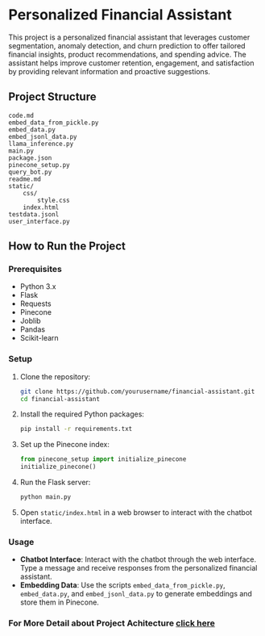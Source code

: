 # Personalized Financial Assistant

This project is a personalized financial assistant that leverages customer segmentation, anomaly detection, and churn prediction to offer tailored financial insights, product recommendations, and spending advice. The assistant helps improve customer retention, engagement, and satisfaction by providing relevant information and proactive suggestions.

## Project Structure
```
code.md
embed_data_from_pickle.py
embed_data.py
embed_jsonl_data.py
llama_inference.py
main.py
package.json
pinecone_setup.py
query_bot.py
readme.md
static/
    css/
        style.css
    index.html
testdata.jsonl
user_interface.py
```


## How to Run the Project

### Prerequisites

- Python 3.x
- Flask
- Requests
- Pinecone
- Joblib
- Pandas
- Scikit-learn

### Setup

1. Clone the repository:
    ```sh
    git clone https://github.com/yourusername/financial-assistant.git
    cd financial-assistant
    ```

2. Install the required Python packages:
    ```sh
    pip install -r requirements.txt
    ```

3. Set up the Pinecone index:
    ```python
    from pinecone_setup import initialize_pinecone
    initialize_pinecone()
    ```

4. Run the Flask server:
    ```sh
    python main.py
    ```

5. Open `static/index.html` in a web browser to interact with the chatbot interface.

### Usage

- **Chatbot Interface**: Interact with the chatbot through the web interface. Type a message and receive responses from the personalized financial assistant.
- **Embedding Data**: Use the scripts `embed_data_from_pickle.py`, `embed_data.py`, and `embed_jsonl_data.py` to generate embeddings and store them in Pinecone.


### For More Detail about Project Achitecture [click here](project.md)
